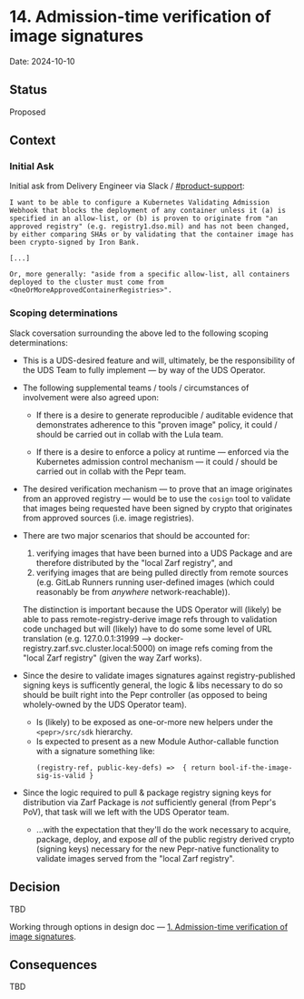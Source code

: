 # 14. Admission-time verification of image signatures

Date: 2024-10-10


## Status

Proposed


## Context

### Initial Ask ###

Initial ask from Delivery Engineer via Slack / [#product-support](https://defense-unicorns.slack.com/archives/C06QJAUHWFN/p1728323485054109):

```
I want to be able to configure a Kubernetes Validating Admission Webhook that blocks the deployment of any container unless it (a) is specified in an allow-list, or (b) is proven to originate from "an approved registry" (e.g. registry1.dso.mil) and has not been changed, by either comparing SHAs or by validating that the container image has been crypto-signed by Iron Bank.

[...]

Or, more generally: "aside from a specific allow-list, all containers deployed to the cluster must come from <OneOrMoreApprovedContainerRegistries>".
```

### Scoping determinations ###

Slack coversation surrounding the above led to the following scoping determinations:

- This is a UDS-desired feature and will, ultimately, be the responsibility of the UDS Team to fully implement &mdash; by way of the UDS Operator.

- The following supplemental teams / tools / circumstances of involvement were also agreed upon:
  - If there is a desire to generate reproducible / auditable evidence that demonstrates adherence to this "proven image" policy, it could / should be carried out in collab with the Lula team.

  - If there is a desire to enforce a policy at runtime &mdash; enforced via the Kubernetes admission control mechanism &mdash; it could / should be carried out in collab with the Pepr team.

- The desired verification mechanism &mdash; to prove that an image originates from an approved registry &mdash; would be to use the `cosign` tool to validate that images being requested have been signed by crypto that originates from approved sources (i.e. image registries).

- There are two major scenarios that should be accounted for:
    1) verifying images that have been burned into a UDS Package and are therefore distributed by the "local Zarf registry", and
    2) verifying images that are being pulled directly from remote sources (e.g. GitLab Runners running user-defined images (which could reasonably be from _anywhere_ network-reachable)).

  The distinction is important because the UDS Operator will (likely) be able to pass remote-registry-derive image refs through to validation code unchaged but will (likely) have to do some some level of URL translation (e.g. 127.0.0.1:31999 --> docker-registry.zarf.svc.cluster.local:5000) on image refs coming from the "local Zarf registry" (given the way Zarf works).

- Since the desire to validate images signatures against registry-published signing keys is sufficently general, the logic & libs necessary to do so should be built right into the Pepr controller (as opposed to being wholely-owned by the UDS Operator team).
  - Is (likely) to be exposed as one-or-more new helpers under the `<pepr>/src/sdk` hierarchy.
  - Is expected to present as a new Module Author-callable function with a signature something like:
    ```
    (registry-ref, public-key-defs) =>  { return bool-if-the-image-sig-is-valid }
    ```

- Since the logic required to pull & package registry signing keys for distribution via Zarf Package is _not_ sufficiently general (from Pepr's PoV), that task will we left with the UDS Operator team.
  - ...with the expectation that they'll do the work necessary to acquire, package, deploy, and expose _all_ of the public registry derived crypto (signing keys) necessary for the new Pepr-native functionality to validate images served from the "local Zarf registry". 



## Decision

TBD

Working through options in design doc &mdash;
[1. Admission-time verification of image signatures](../design/0001-admission-verify-img-sigs.md).


## Consequences

TBD
